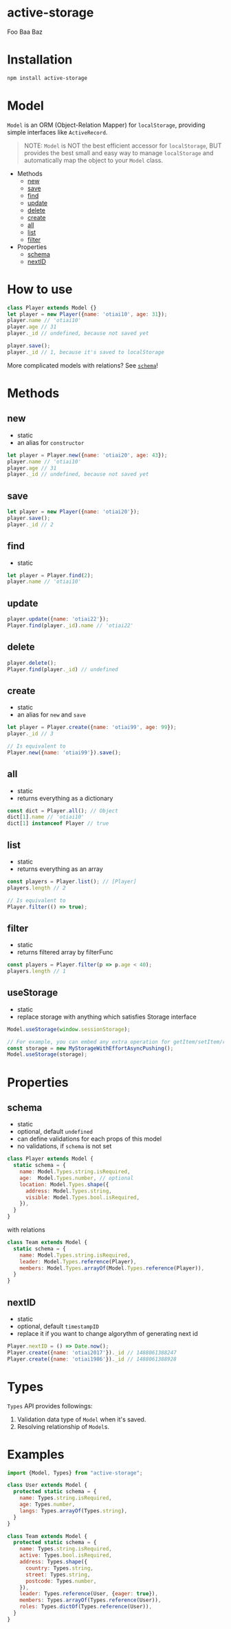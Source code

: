 active-storage
========

Foo Baa Baz

# Installation

```sh
npm install active-storage
```

# Model

`Model` is an ORM (Object-Relation Mapper) for `localStorage`, providing simple interfaces like `ActiveRecord`.

> NOTE: `Model` is NOT the best efficient accessor for `localStorage`, BUT provides the best small and easy way to manage `localStorage` and automatically map the object to your `Model` class.

- Methods
  - [new](#new)
  - [save](#save)
  - [find](#find)
  - [update](#update)
  - [delete](#delete)
  - [create](#create)
  - [all](#all)
  - [list](#list)
  - [filter](#filter)
- Properties
  - [schema](#schema)
  - [nextID](#nextID)

# How to use

```js
class Player extends Model {}
let player = new Player({name: 'otiai10', age: 31});
player.name // 'otiai10'
player.age // 31
player._id // undefined, because not saved yet

player.save();
player._id // 1, because it's saved to localStorage
```

More complicated models with relations? See [`schema`](#schema)!

# Methods

## new

- static
- an alias for `constructor`

```js
let player = Player.new({name: 'otiai20', age: 43});
player.name // 'otiai10'
player.age // 31
player._id // undefined, because not saved yet
```

## save

```js
let player = new Player({name: 'otiai20'});
player.save();
player._id // 2
```

## find

- static

```js
let player = Player.find(2);
player.name // 'otiai10'
```

## update

```js
player.update({name: 'otiai22'});
Player.find(player._id).name // 'otiai22'
```

## delete

```js
player.delete();
Player.find(player._id) // undefined
```

## create

- static
- an alias for `new` and `save`

```js
let player = Player.create({name: 'otiai99', age: 99});
player._id // 3

// Is equivalent to
Player.new({name: 'otiai99'}).save();
```

## all

- static
- returns everything as a dictionary

```js
const dict = Player.all(); // Object
dict[1].name // 'otiai10'
dict[1] instanceof Player // true
```

## list

- static
- returns everything as an array

```js
const players = Player.list(); // [Player]
players.length // 2

// Is equivalent to
Player.filter(() => true);
```

## filter

- static
- returns filtered array by filterFunc

```js
const players = Player.filter(p => p.age < 40);
players.length // 1
```

## useStorage

- static
- replace storage with anything which satisfies Storage interface

```js
Model.useStorage(window.sessionStorage);

// For example, you can embed any extra operation for getItem/setItem/removeItem
const storage = new MyStorageWithEffortAsyncPushing();
Model.useStorage(storage);
```

# Properties

## schema

- static
- optional, default `undefined`
- can define validations for each props of this model
- no validations, if `schema` is not set

```js
class Player extends Model {
  static schema = {
    name: Model.Types.string.isRequired,
    age:  Model.Types.number, // optional
    location: Model.Types.shape({
      address: Model.Types.string,
      visible: Model.Types.bool.isRequired,
    }),
  }
}
```

with relations

```js
class Team extends Model {
  static schema = {
    name: Model.Types.string.isRequired,
    leader: Model.Types.reference(Player),
    members: Model.Types.arrayOf(Model.Types.reference(Player)),
  }
}
```

## nextID

- static
- optional, default `timestampID`
- replace it if you want to change algorythm of generating next id

```js
Player.nextID = () => Date.now();
Player.create({name: 'otiai2017'})._id // 1488061388247
Player.create({name: 'otiai1986'})._id // 1488061388928
```

# Types

`Types` API provides followings:

1. Validation data type of `Model` when it's saved.
2. Resolving relationship of `Model`s.

# Examples

```js
import {Model, Types} from "active-storage";

class User extends Model {
  protected static schema = {
    name: Types.string.isRequired,
    age: Types.number,
    langs: Types.arrayOf(Types.string),
  }
}

class Team extends Model {
  protected static schema = {
    name: Types.string.isRequired,
    active: Types.bool.isRequired,
    address: Types.shape({
      country: Types.string,
      street: Types.string,
      postcode: Types.number,
    }),
    leader: Types.reference(User, {eager: true}),
    members: Types.arrayOf(Types.reference(User)),
    roles: Types.dictOf(Types.reference(User)),
  }
}
```